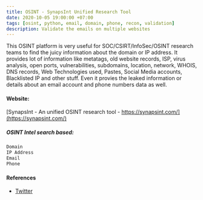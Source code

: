 ```yaml
---
title: OSINT - SynapsInt Unified Research Tool
date: 2020-10-05 19:00:00 +07:00
tags: [osint, python, email, domain, phone, recon, validation]
description: Validate the emails on multiple websites
---
```


This OSINT platform is very useful for SOC/CSIRT/InfoSec/OSINT research teams to find the juicy information about the domain or IP address. It provides lot of information like metatags, old website records, ISP, virus analysis, open ports, vulnerabilities, subdomains, location, network, WHOIS, DNS records, Web Technologies used, Pastes, Social Media accounts, Blacklisted IP and other stuff. Even it provies the leaked information or details about an email account and phone numbers data as well.



#### Website:
[SynapsInt - An unified OSINT research tool - https://synapsint.com/](https://synapsint.com/)

##### OSINT  Intel search based:
```bash
Domain
IP Address
Email
Phone
```

#### References
- [Twitter](https://twitter.com/Dinosn/status/1312640210530906112)
